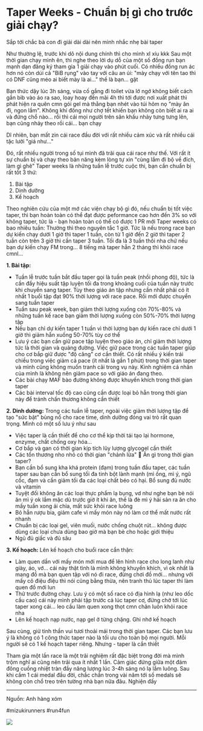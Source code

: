 # Taper Weeks - Chuẩn bị gì cho trước giải chạy?

Sắp tới chắc bà con đi giải dài dài nên mình nhắc nhẹ bài taper

Như thường lệ, trước khi dô nội dung chính thì cho mình xl xíu kkk
Sau một thời gian chạy mình ên, thì nghe theo lời dụ dỗ của một số đồng run bạn mạnh dạn đăng ký tham gia 1 giải chạy vào phút cuối. Có nhiều đồng run ác hơn nó còn dúi cả "BiB rụng" vào tay với câu an ủi: "mày chạy với tên tao thì có DNF cũng méo ai biết mày là ai..." thế là bạn... gật

Bạn thức dậy lúc 3h sáng, vừa cố gắng đi toilet vừa lớ ngớ không biết cách gắn bib vào áo ra sao, loay hoay đến mãi 4h thì tới được nơi xuất phát thì phát hiện ra quên cmn gói gel mà thằng bạn nhét vào túi hôm nọ "mày ăn đi, ngon lắm". Không khí đông như chợ tết khiến bạn không còn biết ai ra ai và đứng chổ nào... rồi thì cái mọi người trên sân khấu nhảy tưng tưng lên, bạn cũng nhảy theo rồi cái... bạn chạy

Dĩ nhiên, bạn mất zin cái race đầu đời với rất nhiều cảm xúc và rất nhiều cái tặc lưởi "giá như..."

Đó, rất nhiều người trong số tụi mình đã trãi qua cái race như thế. Với rất ít sự chuẩn bị và chạy theo bản năng kèm lòng tự xin "cùng lắm đi bộ về đích, làm gì ghê"
Taper weeks là những tuần lễ trước cuộc thi, bạn cần chuẩn bị rất tốt 3 thứ:
1. Bài tập
2. Dinh dưỡng
3. Kế hoạch

Theo nghiên cứu của một mớ các viện chạy bộ gì đó, nếu chuẩn bị tốt việc taper, thì bạn hoàn toàn có thể đạt được peformance cao hơn đến 3% so với không taper, tức là - bạn hoàn toàn có thể có được 1 PR mới
Taper weeks có bao nhiêu tuần: Thường thì theo nguyên tắc 1 giờ. Tức là nếu trong race bạn dự kiến chạy dưới 1 giờ thì taper 1 tuần, còn từ 1 giờ đến 2 giờ thì taper 2 tuần còn trên 3 giờ thì cần taper 3 tuần. Tối đa là 3 tuần thôi nha chứ nếu bạn dự kiến chạy FM trong... 8 tiếng mà taper hẵn 2 tháng thì khỏi race cmnl...

**1. Bài tập:**
- Tuần lễ trước tuần bắt đầu taper gọi là tuần peak (nhồi phong độ), tức là cần đẩy hiệu suất tập luyện tối đa trong khoảng cuối của tuần này trước khi chuyển sang taper. Tùy theo giáo án tập nhưng cần nhất phải có ít nhất 1 buổi tập đạt 90% thời lượng với race pace. Rồi mới được chuyển sang tuần taper
- Tuần sau peak week, bạn giảm thời lượng xuống còn 70%-80% và những tuần kế race bạn giảm thời lượng xuống còn 50%-70% thời lượng tập
- Nếu bạn chỉ dự kiến taper 1 tuần vì thời lượng bạn dự kiến race chỉ dưới 1 giờ thì giảm hẵn xuống 50-70% tùy cơ thể
- Lưu ý các bạn cần giữ pace tập luyện theo giáo án, chỉ giảm thời lượng tức là thời gian và quảng đường. Việc giữ pace trong các tuần taper giúp cho cơ bắp giữ được "độ căng" cơ cần thiết. Có rất nhiều ý kiến trái chiều trong việc giảm cả pace (ít nhất là gần 1 phút) trong thời gian taper và mình cũng không muốn tranh cãi trong vụ này. Kinh nghiệm cá nhân của mình là không nên giảm pace so với giáo án đang theo.
- Các bài chạy MAF bào đường không được khuyến khích trong thời gian taper
- Các bài interval tốc độ cao cũng cần được loại bỏ hẵn trong thời gian này để tránh chấn thương không cần thiết

**2. Dinh dưỡng:**
Trong các tuần lễ taper, ngoài việc giảm thời lượng tập để tạo "sức bật" bùng nổ cho race time, dinh dưỡng đóng vai trò rất quan trọng. Mình có một số lưu ý như sau
- Việc taper là cần thiết để cho cơ thể kịp thời tái tạo lại hormone, enzyme, chất chống oxy hóa...
- Cơ bắp và gan có thời gian kịp tích lũy lượng glycogel cần thiết
- Các tổn thương nho nhỏ có thời gian "chảnh lừa" 🙂
Ăn gì trong thời gian taper?
- Bạn cần bổ sung kha khá protein (đạm) trong tuần đầu taper, các tuần taper sau bạn cần bổ sung tối đa tinh bột lành mạnh (mì ống, mì ý, ngũ cốc, đạm và cần giảm tối đa các loại chất béo có hại. Bổ sung đủ nước và vitamin
- Tuyệt đối không ăn các loại thực phẩm lạ bụng, vd như nghe bạn bè nói ăn mì ý ok lắm mặc dù trước giờ ít khi ăn, thế là đè mì ý hải sản  ra ăn cho mấy tuần xong ải chỉa, mất sức khỏi race luông
- Bỏ hẵn rượu bia, giảm cafe vì mấy món này nó làm cơ thể mất nước rất nhanh
- Chuẩn bị các loại gel, viên muối, nước chống chuột rút... không được dùng các loại chưa dùng bao giờ mà bạn bè cho hoặc giới thiệu
- Ngủ đủ giấc và đủ sâu

**3. Kế hoạch:**
Lên kế hoạch cho buổi race cẩn thận:
- Làm quen dần với mấy món mới mua để lên hình race cho long lanh như giày, áo, vớ... cái này thật tình là mình không khuyến khích, vì ok nhất là mang đồ mà bạn quen tập với nó đi race, đừng chơi đồ mới... nhưng với mấy cô điệu điệu thì nói cũng bằng thừa, nên tranh thủ lúc taper thì làm quen đồ mới lun
- Thử trước đường chạy. Lưu ý có một số race có địa hình lạ (như leo dốc cầu cao) cái này mình phải tập trước cả lúc taper cơ, đừng chờ tới lúc taper xong cái... leo cầu làm quen xong thọt cmn chân luôn khỏi race nha
- Lên kế hoạch nạp nước, nạp gel ở từng chặng. Ghi nhớ kế hoạch

Sau cùng, giử tinh thần vui tươi thoải mái trong thời gian taper. Các bạn lưu ý là không có 1 công thức taper nào là tối ưu cho toàn bộ mọi người. Mỗi người sẽ có 1 kế hoạch taper riêng. Nhưng - taper là cần thiết

Tham gia một lần race là một trãi nghiệm rất đặc biệt trong đời mà mình trộm nghĩ ai cũng nên trãi qua ít nhất 1 lần. Cảm giác đứng giữa một đám đông cuồng nhiệt tràn đầy năng lượng lúc 3-4h sáng nó lạ lắm luông. Sau khi cầm 1 cái medal đầu đời, chắc chắn trong vài năm tới số medals sẽ không còn chổ treo trên tường nhà bạn nữa đâu. Nghiện đấy

---
Nguồn: Anh hàng xóm

#mizukirunners #run4fun

![](https://scontent.fsgn5-3.fna.fbcdn.net/v/t39.30808-6/419138909_7273803719332345_4527443680339534459_n.jpg?_nc_cat=104&ccb=1-7&_nc_sid=aa7b47&_nc_eui2=AeH3lQy0GKjDvm1c4s7edc4xAtJtz80Y6rsC0m3PzRjqu-iFBrVqF2IWd9vEajlzSWGKA8IzKS37SGai_xgYXRLA&_nc_ohc=6vHJ1Q6bPdUQ7kNvgFTFv6M&_nc_ht=scontent.fsgn5-3.fna&oh=00_AYDRtuFTuuaCgjfmVlPhBgnsxAsaIXZAj0jo5eoEqPdT7Q&oe=66CA2FD5)
